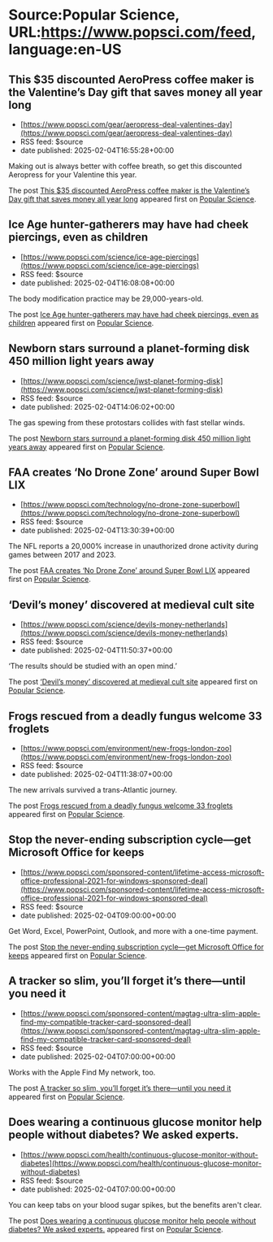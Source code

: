 # Source:Popular Science, URL:https://www.popsci.com/feed, language:en-US

## This $35 discounted AeroPress coffee maker is the Valentine’s Day gift that saves money all year long
 - [https://www.popsci.com/gear/aeropress-deal-valentines-day](https://www.popsci.com/gear/aeropress-deal-valentines-day)
 - RSS feed: $source
 - date published: 2025-02-04T16:55:28+00:00

<p>Making out is always better with coffee breath, so get this discounted Aeropress for your Valentine this year.</p>
<p>The post <a href="https://www.popsci.com/gear/aeropress-deal-valentines-day/">This $35 discounted AeroPress coffee maker is the Valentine&#8217;s Day gift that saves money all year long</a> appeared first on <a href="https://www.popsci.com">Popular Science</a>.</p>

## Ice Age hunter-gatherers may have had cheek piercings, even as children
 - [https://www.popsci.com/science/ice-age-piercings](https://www.popsci.com/science/ice-age-piercings)
 - RSS feed: $source
 - date published: 2025-02-04T16:08:08+00:00

<p>The body modification practice may be 29,000-years-old.</p>
<p>The post <a href="https://www.popsci.com/science/ice-age-piercings/">Ice Age hunter-gatherers may have had cheek piercings, even as children</a> appeared first on <a href="https://www.popsci.com">Popular Science</a>.</p>

## Newborn stars surround a planet-forming disk 450 million light years away
 - [https://www.popsci.com/science/jwst-planet-forming-disk](https://www.popsci.com/science/jwst-planet-forming-disk)
 - RSS feed: $source
 - date published: 2025-02-04T14:06:02+00:00

<p>The gas spewing from these protostars collides with fast stellar winds.</p>
<p>The post <a href="https://www.popsci.com/science/jwst-planet-forming-disk/">Newborn stars surround a planet-forming disk 450 million light years away</a> appeared first on <a href="https://www.popsci.com">Popular Science</a>.</p>

## FAA creates ‘No Drone Zone’ around Super Bowl LIX
 - [https://www.popsci.com/technology/no-drone-zone-superbowl](https://www.popsci.com/technology/no-drone-zone-superbowl)
 - RSS feed: $source
 - date published: 2025-02-04T13:30:39+00:00

<p>The NFL reports a 20,000% increase in unauthorized drone activity during games between 2017 and 2023.</p>
<p>The post <a href="https://www.popsci.com/technology/no-drone-zone-superbowl/">FAA creates ‘No Drone Zone’ around Super Bowl LIX</a> appeared first on <a href="https://www.popsci.com">Popular Science</a>.</p>

## ‘Devil’s money’ discovered at medieval cult site
 - [https://www.popsci.com/science/devils-money-netherlands](https://www.popsci.com/science/devils-money-netherlands)
 - RSS feed: $source
 - date published: 2025-02-04T11:50:37+00:00

<p>‘The results should be studied with an open mind.’</p>
<p>The post <a href="https://www.popsci.com/science/devils-money-netherlands/">&#8216;Devil’s money’ discovered at medieval cult site</a> appeared first on <a href="https://www.popsci.com">Popular Science</a>.</p>

## Frogs rescued from a deadly fungus welcome 33 froglets
 - [https://www.popsci.com/environment/new-frogs-london-zoo](https://www.popsci.com/environment/new-frogs-london-zoo)
 - RSS feed: $source
 - date published: 2025-02-04T11:38:07+00:00

<p>The new arrivals survived a trans-Atlantic journey.</p>
<p>The post <a href="https://www.popsci.com/environment/new-frogs-london-zoo/">Frogs rescued from a deadly fungus welcome 33 froglets</a> appeared first on <a href="https://www.popsci.com">Popular Science</a>.</p>

## Stop the never-ending subscription cycle—get Microsoft Office for keeps
 - [https://www.popsci.com/sponsored-content/lifetime-access-microsoft-office-professional-2021-for-windows-sponsored-deal](https://www.popsci.com/sponsored-content/lifetime-access-microsoft-office-professional-2021-for-windows-sponsored-deal)
 - RSS feed: $source
 - date published: 2025-02-04T09:00:00+00:00

<p>Get Word, Excel, PowerPoint, Outlook, and more with a one-time payment.</p>
<p>The post <a href="https://www.popsci.com/sponsored-content/lifetime-access-microsoft-office-professional-2021-for-windows-sponsored-deal/">Stop the never-ending subscription cycle—get Microsoft Office for keeps</a> appeared first on <a href="https://www.popsci.com">Popular Science</a>.</p>

## A tracker so slim, you’ll forget it’s there—until you need it
 - [https://www.popsci.com/sponsored-content/magtag-ultra-slim-apple-find-my-compatible-tracker-card-sponsored-deal](https://www.popsci.com/sponsored-content/magtag-ultra-slim-apple-find-my-compatible-tracker-card-sponsored-deal)
 - RSS feed: $source
 - date published: 2025-02-04T07:00:00+00:00

<p>Works with the Apple Find My network, too.</p>
<p>The post <a href="https://www.popsci.com/sponsored-content/magtag-ultra-slim-apple-find-my-compatible-tracker-card-sponsored-deal/">A tracker so slim, you’ll forget it’s there—until you need it</a> appeared first on <a href="https://www.popsci.com">Popular Science</a>.</p>

## Does wearing a continuous glucose monitor help people without diabetes? We asked experts.
 - [https://www.popsci.com/health/continuous-glucose-monitor-without-diabetes](https://www.popsci.com/health/continuous-glucose-monitor-without-diabetes)
 - RSS feed: $source
 - date published: 2025-02-04T07:00:00+00:00

<p>You can keep tabs on your blood sugar spikes, but the benefits aren't clear.</p>
<p>The post <a href="https://www.popsci.com/health/continuous-glucose-monitor-without-diabetes/">Does wearing a continuous glucose monitor help people without diabetes? We asked experts.</a> appeared first on <a href="https://www.popsci.com">Popular Science</a>.</p>


